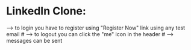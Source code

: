 # LinkedIn Clone:
  --> to login you have to register using "Register Now" link using any test email #
  --> to logout you can click the "me" icon in the header #
  --> messages can be sent
